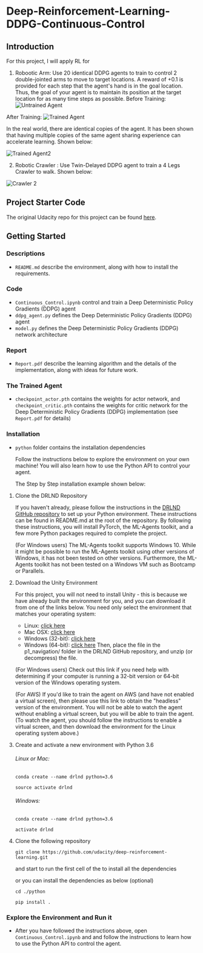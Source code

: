 # Deep-Reinforcement-Learning-DDPG-Continuous-Control

[//]: # (Image References)

[imageA]: https://github.com/timwu64/Deep-Reinforcement-Learning-DDPG-Robotic-Arms-Continuous-Control/blob/master/images/Untrained.gif "Untrained Agent"

[imageB]: https://github.com/timwu64/Deep-Reinforcement-Learning-DDPG-Robotic-Arms-Continuous-Control/blob/master/images/Trained.gif "Trained Agent"

[image2]: https://github.com/timwu64/Deep-Reinforcement-Learning-DDPG-Robotic-Arms-Continuous-Control/blob/master/images/image8.gif "Trained Agent2"

[image3]: https://github.com/timwu64/Deep-Reinforcement-Learning-Robotic-Continuous-Control/blob/master/images/crawler_2.png "Crawler 2"

## Introduction

For this project, I will apply RL for 
1. Robootic Arm: Use 20 identical DDPG agents to train to control 2 double-jointed arms to move to target locations. A reward of +0.1 is provided for each step that the agent's hand is in the goal location. Thus, the goal of your agent is to maintain its position at the target location for as many time steps as possible.
Before Training:
![Untrained Agent][imageA]

After Training:
![Trained Agent][imageB]

In the real world, there are identical copies of the agent. It has been shown that having multiple copies of the same agent sharing experience can accelerate learning. Shown below:


![Trained Agent2][image2]

2. Robotic Crawler : Use Twin-Delayed DDPG agent to train a 4 Legs Crawler to walk. Shown below:

![Crawler 2][image3]

## Project Starter Code

The original Udacity repo for this project can be found [here](https://github.com/udacity/deep-reinforcement-learning/tree/master/p2_continuous-control).

## Getting Started
### Descriptions
- `README.md` describe the environment, along with how to install the requirements.

### Code
- `Continuous_Control.ipynb` control and train a Deep Deterministic Policy Gradients (DDPG) agent
- `ddpg_agent.py` defines the Deep Deterministic Policy Gradients (DDPG) agent
- `model.py` defines the Deep Deterministic Policy Gradients (DDPG) network architecture

### Report
- `Report.pdf` describe the learning algorithm and the details of the implementation, along with ideas for future work.

### The Trained Agent
- `checkpoint_actor.pth` contains the weights for actor network, and `checkpoint_critic.pth` contains the weights for critic network for the Deep Deterministic Policy Gradients (DDPG) implementation (see `Report.pdf` for details)

### Installation
- `python` folder contains the installation dependencies

  Follow the instructions below to explore the environment on your own machine! You will also learn how to use the Python API to control your agent.

  The Step by Step installation example shown below:

1. Clone the DRLND Repository

    If you haven't already, please follow the instructions in the [DRLND GitHub repository](https://github.com/udacity/deep-reinforcement-learning#dependencies) to set up your Python environment. These instructions can be found in README.md at the root of the repository. By following these instructions, you will install PyTorch, the ML-Agents toolkit, and a few more Python packages required to complete the project.

    (For Windows users) The ML-Agents toolkit supports Windows 10. While it might be possible to run the ML-Agents toolkit using other versions of Windows, it has not been tested on other versions. Furthermore, the ML-Agents toolkit has not been tested on a Windows VM such as Bootcamp or Parallels.

2. Download the Unity Environment

    For this project, you will not need to install Unity - this is because we have already built the environment for you, and you can download it from one of the links below. You need only select the environment that matches your operating system:

      - Linux: [click here](https://s3-us-west-1.amazonaws.com/udacity-drlnd/P1/Banana/Banana_Linux.zip)
      - Mac OSX: [click here](https://s3-us-west-1.amazonaws.com/udacity-drlnd/P1/Banana/Banana.app.zip)
      - Windows (32-bit): [click here](https://s3-us-west-1.amazonaws.com/udacity-drlnd/P1/Banana/Banana_Windows_x86.zip)
      - Windows (64-bit): [click here](https://s3-us-west-1.amazonaws.com/udacity-drlnd/P1/Banana/Banana_Windows_x86_64.zip)
      Then, place the file in the p1_navigation/ folder in the DRLND GitHub repository, and unzip (or decompress) the file.

    (For Windows users) Check out this link if you need help with determining if your computer is running a 32-bit version or 64-bit version of the Windows operating system.

    (For AWS) If you'd like to train the agent on AWS (and have not enabled a virtual screen), then please use this link to obtain the "headless" version of the environment. You will not be able to watch the agent without enabling a virtual screen, but you will be able to train the agent. (To watch the agent, you should follow the instructions to enable a virtual screen, and then download the environment for the Linux operating system above.)

3. Create and activate a new environment with Python 3.6
    
     ###### Linux or Mac:
     
      `conda create --name drlnd python=3.6`
      
      `source activate drlnd`

     ###### Windows:

      `conda create --name drlnd python=3.6`
      
      `activate drlnd`

4. Clone the following repository 

    `git clone https://github.com/udacity/deep-reinforcement-learning.git`

    and start to run the first cell of the  to install all the dependencies

    or you can install the dependencies as below (optional)
   
   `cd ./python`
   
   `pip install .`

### Explore the Environment and Run it
- After you have followed the instructions above, open `Continuous_Control.ipynb` and and follow the instructions to learn how to use the Python API to control the agent.


